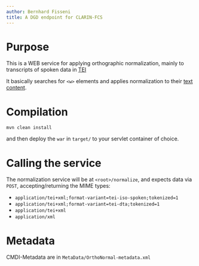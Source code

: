 ```yaml
---
author: Bernhard Fisseni
title: A DGD endpoint for CLARIN-FCS
---
```


# Purpose

This is a WEB service for applying orthographic normalization, mainly to transcripts 
of spoken data in [TEI](http://www.tei-c.org/release/doc/tei-p5-doc/en/html/TS.html)

It basically searches for `<w>` elements and applies normalization to their
[text content](https://www.w3schools.com/xml/prop_element_textcontent.asp). 


# Compilation

    mvn clean install

and then deploy the `war` in `target/` to your servlet container of choice.


# Calling the service

The normalization service will be at `<root>/normalize`, and expects data via `POST`, 
accepting/returning the MIME types: 

- `application/tei+xml;format-variant=tei-iso-spoken;tokenized=1`
- `application/tei+xml;format-variant=tei-dta;tokenized=1`
- `application/tei+xml`
- `application/xml`


# Metadata

CMDI-Metadata are in `MetaData/OrthoNormal-metadata.xml`